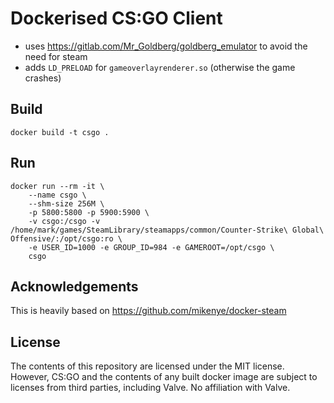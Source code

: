 # Dockerised CS:GO Client

- uses https://gitlab.com/Mr_Goldberg/goldberg_emulator to avoid the need for steam
- adds `LD_PRELOAD` for `gameoverlayrenderer.so` (otherwise the game crashes)

## Build

```
docker build -t csgo .
```

## Run

```
docker run --rm -it \
    --name csgo \
    --shm-size 256M \
    -p 5800:5800 -p 5900:5900 \
    -v csgo:/csgo -v /home/mark/games/SteamLibrary/steamapps/common/Counter-Strike\ Global\ Offensive/:/opt/csgo:ro \
    -e USER_ID=1000 -e GROUP_ID=984 -e GAMEROOT=/opt/csgo \
    csgo
```

## Acknowledgements

This is heavily based on https://github.com/mikenye/docker-steam

## License

The contents of this repository are licensed under the MIT license.
However, CS:GO and the contents of any built docker image are subject to licenses from third parties, including Valve.
No affiliation with Valve.
